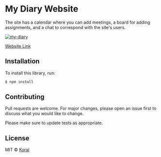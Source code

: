 

# My Diary Website

The site has a calendar where you can add meetings, a board for adding assignments, and a chat to correspond with the site's users.

[![my-diary](https://user-images.githubusercontent.com/61585370/185786313-ec0bcaff-aafc-4a3a-98fc-45a3412c6fd0.png)](https://my-diary-web.netlify.app/) 


[Website Link](https://my-diary-web.netlify.app/) 

## Installation

To install this library, run:

```bash
$ npm install
```


## Contributing
Pull requests are welcome. For major changes, please open an issue first to discuss what you would like to change.

Please make sure to update tests as appropriate.

## License
MIT © [Koral](LICENSES.md)
